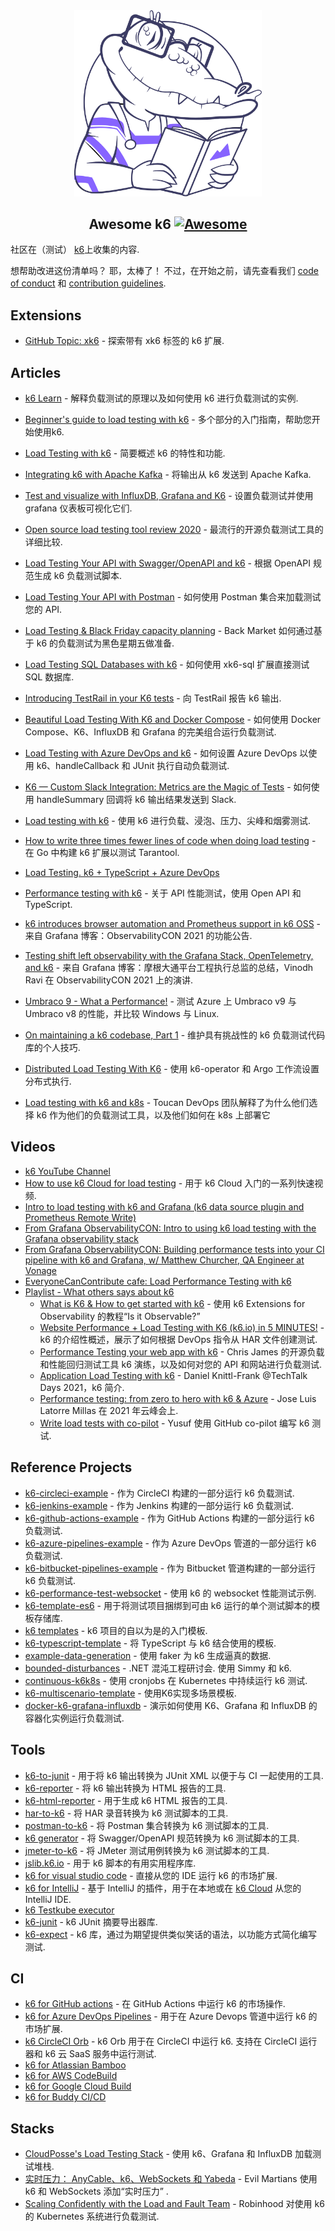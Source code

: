 <div class="github-widget" data-repo="grafana/awesome-k6"></div>
<div align="center">
  <a href="https://k6.io/">
    <img src="https://raw.githubusercontent.com/grafana/awesome-k6/master/assets/bert.png" alt="k6 mascot" width="300px">
  </a>

<!--lint disable awesome-heading-->
## Awesome k6 [![Awesome](https://awesome.re/badge.svg)](https://awesome.re)
<!--lint enable awesome-heading-->

</div>

社区在（测试） <a href="https://k6.io/">k6</a>上收集的内容.


想帮助改进这份清单吗？ 耶，太棒了！ 不过，在开始之前，请先查看我们 [code of conduct](https://github.com/grafana/awesome-k6/blob/master/code_of_conduct.md) 和 [contribution guidelines](https://github.com/grafana/awesome-k6/blob/master/contributing.md).



## Extensions
- [GitHub Topic: xk6](https://github.com/topics/xk6) - 探索带有 xk6 标签的 k6 扩展.

## Articles

- [k6 Learn](https://github.com/grafana/k6-learn) - 解释负载测试的原理以及如何使用 k6 进行负载测试的实例.
- [Beginner's guide to load testing with k6](https://link.medium.com/npI9sjDyyjb) - 多个部分的入门指南，帮助您开始使用k6.
- [Load Testing with k6](https://medium.com/@dan.ryan.emmons/qa-load-testing-with-k6-io-c11c2afced04) - 简要概述 k6 的特性和功能.
- [Integrating k6 with Apache Kafka](https://k6.io/blog/integrating-k6-with-apache-kafka) - 将输出从 k6 发送到 Apache Kafka.
- [Test and visualize with InfluxDB, Grafana and K6](https://medium.com/@naoko.reeves/load-test-with-k6-and-visualize-with-influxdb-and-grafana-c6097a6f6d0a) - 设置负载测试并使用 grafana 仪表板可视化它们.
- [Open source load testing tool review 2020](https://k6.io/blog/comparing-best-open-source-load-testing-tools) - 最流行的开源负载测试工具的详细比较.
- [Load Testing Your API with Swagger/OpenAPI and k6](https://k6.io/blog/load-testing-your-api-with-swagger-openapi-and-k6) - 根据 OpenAPI 规范生成 k6 负载测试脚本.
- [Load Testing Your API with Postman](https://k6.io/blog/load-testing-with-postman-collections/) - 如何使用 Postman 集合来加载测试您的 API.
- [Load Testing & Black Friday capacity planning](https://medium.com/back-market-engineering/how-back-market-sres-prepared-for-black-friday-5f017f343408) - Back Market 如何通过基于 k6 的负载测试为黑色星期五做准备.
- [Load Testing SQL Databases with k6](https://k6.io/blog/load-testing-sql-databases-with-k6/) - 如何使用 xk6-sql 扩展直接测试 SQL 数据库. 
- [Introducing TestRail in your K6 tests](https://dev.to/kwidera/introducing-testrail-in-you-k6-tests-eck) - 向 TestRail 报告 k6 输出. 
- [Beautiful Load Testing With K6 and Docker Compose](https://medium.com/swlh/beautiful-load-testing-with-k6-and-docker-compose-4454edb3a2e3) - 如何使用 Docker Compose、K6、InfluxDB 和 Grafana 的完美组合运行负载测试.
- [Load Testing with Azure DevOps and k6](https://medium.com/microsoftazure/load-testing-with-azure-devops-and-k6-839be039b68a) - 如何设置 Azure DevOps 以使用 k6、handleCallback 和 JUnit 执行自动负载测试.
- [K6 — Custom Slack Integration: Metrics are the Magic of Tests](https://medium.com/geekculture/k6-custom-slack-integration-metrics-are-the-magic-of-tests-527aaf613595) - 如何使用 handleSummary 回调将 k6 输出结果发送到 Slack.
- [Load testing with k6](https://levelup.gitconnected.com/load-testing-with-k6-48488c7946bb) - 使用 k6 进行负载、浸泡、压力、尖峰和烟雾测试.
- [How to write three times fewer lines of code when doing load testing](https://dev.to/tarantool/how-to-write-three-times-fewer-lines-of-code-when-doing-load-testing-9lb) - 在 Go 中构建 k6 扩展以测试 Tarantool.
- [Load Testing. k6 + TypeScript + Azure DevOps](https://alex-klaus.com/load-test-k6-typescript-azure/)
- [Performance testing with k6](https://blog.shanelee.name/2021/12/15/performance-testing-with-k6/) - 关于 API 性能测试，使用 Open API 和 TypeScript.
- [k6 introduces browser automation and Prometheus support in k6 OSS](https://grafana.com/blog/2021/11/24/k6-introduces-browser-automation-and-prometheus-support-in-k6-oss/) - 来自 Grafana 博客：ObservabilityCON 2021 的功能公告.
- [Testing shift left observability with the Grafana Stack, OpenTelemetry, and k6](https://grafana.com/blog/2021/12/06/testing-shift-left-observability-with-the-grafana-stack-opentelemetry-and-k6/) - 来自 Grafana 博客：摩根大通平台工程执行总监的总结，Vinodh Ravi 在 ObservabilityCON 2021 上的演讲. 

- [Umbraco 9 - What a Performance!](https://moriyama.co.uk/about-us/news/blog-umbraco-9-what-a-performance/) - 测试 Azure 上 Umbraco v9 与 Umbraco v8 的性能，并比较 Windows 与 Linux.
- [On maintaining a k6 codebase, Part 1](https://filfreire.com/posts/k6_tricks_ep1) - 维护具有挑战性的 k6 负载测试代码库的个人技巧.
- [Distributed Load Testing With K6](https://engineering.empathy.co/distributed-load-testing-with-k6/) - 使用 k6-operator 和 Argo 工作流设置分布式执行. 
- [Load testing with k6 and k8s](https://www.toucantoco.com/en/tech-blog/tech-blog/load-testing-with-k6-and-k8s) - Toucan DevOps 团队解释了为什么他们选择 k6 作为他们的负载测试工具，以及他们如何在 k8s 上部署它

## Videos

- [k6 YouTube Channel](https://www.youtube.com/c/k6test)
- [How to use k6 Cloud for load testing](https://www.youtube.com/watch?v=ncxCIuo5tUU&list=PLJdv3RhAQXNGkRCp7Q0k77n5jif4qjz2o) - 用于 k6 Cloud 入门的一系列快速视频.
- [Intro to load testing with k6 and Grafana (k6 data source plugin and Prometheus Remote Write)](https://www.youtube.com/watch?v=tFsIgbqXbxM)
- [From Grafana ObservabilityCON: Intro to using k6 load testing with the Grafana observability stack](https://grafana.com/go/observabilitycon/2021/k6-load-testing/)
- [From Grafana ObservabilityCON: Building performance tests into your CI pipeline with k6 and Grafana, w/ Matthew Churcher, QA Engineer at Vonage](https://grafana.com/go/observabilitycon/2021/performance-testing-vonage/)
- [EveryoneCanContribute cafe: Load Performance Testing with k6](https://youtu.be/_ty40gSaaw8)
- [Playlist - What others says about k6](https://www.youtube.com/playlist?list=PLJdv3RhAQXNExTjuYN9ukawFHB7ucuejp)
  - [What is K6 & How to get started with k6](https://www.youtube.com/watch?v=ZAq87eZ1w2U) - 使用 k6 Extensions for Observability 的教程“Is it Observable?”
  - [Website Performance + Load Testing with K6 (k6.io) in 5 MINUTES!](https://www.youtube.com/watch?v=brasMBAezJY) - k6 的介绍性概述，展示了如何根据 DevOps 指令从 HAR 文件创建测试. 
  - [Performance Testing your web app with k6](https://www.youtube.com/watch?v=Hu1K2ZGJ_K4) - Chris James 的开源负载和性能回归测试工具 k6 演练，以及如何对您的 API 和网站进行负载测试.
  - [Application Load Testing with k6](https://www.youtube.com/watch?v=iQmItkazLOk) - Daniel Knittl-Frank @TechTalk Days 2021，k6 简介. 
  - [Performance testing: from zero to hero with k6 & Azure](https://www.youtube.com/watch?v=5G6zYLX9qvM) - Jose Luis Latorre Millas 在 2021 年云峰会上.
  - [Write load tests with co-pilot](https://twitter.com/yusuftayman/status/1456972872853852165) - Yusuf 使用 GitHub co-pilot 编写 k6 测试.

## Reference Projects

- [k6-circleci-example](https://github.com/li-clutter-org/k6-circleci-example) - 作为 CircleCI 构建的一部分运行 k6 负载测试.
- [k6-jenkins-example](https://github.com/li-clutter-org/k6-jenkins-example) - 作为 Jenkins 构建的一部分运行 k6 负载测试.
- [k6-github-actions-example](https://github.com/grafana/k6-example-github-actions) - 作为 GitHub Actions 构建的一部分运行 k6 负载测试.
- [k6-azure-pipelines-example](https://github.com/grafana/k6-example-azure-pipelines) - 作为 Azure DevOps 管道的一部分运行 k6 负载测试.
- [k6-bitbucket-pipelines-example](https://github.com/poponuts/k6-boilerplate) - 作为 Bitbucket 管道构建的一部分运行 k6 负载测试.
- [k6-performance-test-websocket](https://github.com/Julianhm9612/k6-performance-test-websocket) - 使用 k6 的 websocket 性能测试示例.
- [k6-template-es6](https://github.com/grafana/k6-template-es6) - 用于将测试项目捆绑到可由 k6 运行的单个测试脚本的模板存储库.
- [k6 templates](https://github.com/tom-miseur/k6-templates/) - k6 项目的自以为是的入门模板.
- [k6-typescript-template](https://github.com/grafana/k6-template-typescript) - 将 TypeScript 与 k6 结合使用的模板.
- [example-data-generation](https://github.com/grafana/k6-example-data-generation) - 使用 faker 为 k6 生成逼真的数据.
- [bounded-disturbances](https://github.com/bjartwolf/bounded-disturbances)  - .NET 混沌工程研讨会. 使用 Simmy 和 k6.
- [continuous-k6k8s](https://github.com/lreimer/continuous-k6k8s) - 使用 cronjobs 在 Kubernetes 中持续运行 k6 测试.
- [k6-multiscenario-template](https://github.com/SwissLife-OSS/K6-MultiScenario-template) - 使用K6实现多场景模板.
- [docker-k6-grafana-influxdb](https://github.com/luketn/docker-k6-grafana-influxdb) - 演示如何使用 K6、Grafana 和 InfluxDB 的容器化实例运行负载测试.

## Tools

- [k6-to-junit](https://github.com/Mattihew/k6-to-junit) - 用于将 k6 输出转换为 JUnit XML 以便于与 CI 一起使用的工具.
- [k6-reporter](https://github.com/benc-uk/k6-reporter) - 将 k6 输出转换为 HTML 报告的工具.
- [k6-html-reporter](https://github.com/szboynono/k6-html-reporter) - 用于生成 k6 HTML 报告的工具.
- [har-to-k6](https://github.com/grafana/har-to-k6) - 将 HAR 录音转换为 k6 测试脚本的工具.
- [postman-to-k6](https://github.com/grafana/postman-to-k6) - 将 Postman 集合转换为 k6 测试脚本的工具.
- [k6 generator](https://github.com/OpenAPITools/openapi-generator) - 将 Swagger/OpenAPI 规范转换为 k6 测试脚本的工具.
- [jmeter-to-k6](https://github.com/grafana/jmeter-to-k6) - 将 JMeter 测试用例转换为 k6 测试脚本的工具.
- [jslib.k6.io](https://jslib.k6.io/) - 用于 k6 脚本的有用实用程序库.
- [k6 for visual studio code](https://marketplace.visualstudio.com/items?itemName=k6.k6&ssr=false#overview) - 直接从您的 IDE 运行 k6 的市场扩展.
- [k6 for IntelliJ](https://plugins.jetbrains.com/plugin/16141-k6) - 基于 IntelliJ 的插件，用于在本地或在 [k6 Cloud](https://app.k6.io/) 从您的 IntelliJ IDE.
- [k6 Testkube executor](https://kubeshop.github.io/testkube/executor-k6/)
- [k6-junit](https://github.com/simbadltd/k6-junit) - k6 JUnit 摘要导出器库.
- [k6-expect](https://github.com/simbadltd/k6-expect) - k6 库，通过为期望提供类似笑话的语法，以功能方式简化编写测试.

## CI
- [k6 for GitHub actions](https://github.com/marketplace/actions/k6-load-test) - 在 GitHub Actions 中运行 k6 的市场操作.
- [k6 for Azure DevOps Pipelines](https://marketplace.visualstudio.com/items?itemName=k6.k6-load-test) - 用于在 Azure Devops 管道中运行 k6 的市场扩展.
- [k6 CircleCI Orb](https://circleci.com/developer/orbs/orb/k6io/test)  - k6 Orb 用于在 CircleCI 中运行 k6. 支持在 CircleCI 运行器和 k6 云 SaaS 服务中运行测试.
- [k6 for Atlassian Bamboo](https://k6.io/blog/integrating-k6-with-bamboo/)
- [k6 for AWS CodeBuild](https://k6.io/blog/integrating-k6-with-aws-codebuild/)
- [k6 for Google Cloud Build](https://k6.io/blog/integrating-k6-with-google-cloud-build/)
- [k6 for Buddy CI/CD](https://k6.io/blog/integrating-k6-with-buddy-devops/)

## Stacks

- [CloudPosse's Load Testing Stack](https://github.com/cloudposse/load-testing) - 使用 k6、Grafana 和 InfluxDB 加载测试堆栈.
- [实时压力：
AnyCable、k6、WebSockets 和 Yabeda](https://evilmartians.com/chronicles/real-time-stress-anycable-k6-websockets-and-yabeda) - Evil Martians 使用 k6 和 WebSockets 添加“实时压力” .
- [Scaling Confidently with the Load and Fault Team](https://robinhood.engineering/scaling-confidently-with-the-load-and-fault-team-122978333d9) - Robinhood 对使用 k6 的 Kubernetes 系统进行负载测试.
